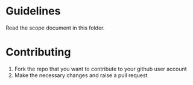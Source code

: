 # Guidelines

Read the scope document in this folder.

# Contributing

1. Fork the repo that you want to contribute to your github user account
2. Make the necessary changes and raise a pull request
